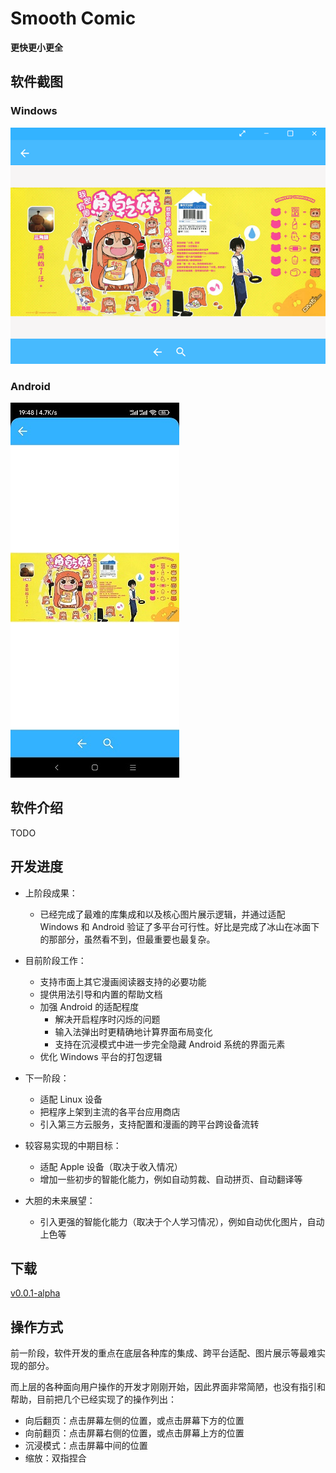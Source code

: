 # Smooth Comic

**更快更小更全**

## 软件截图

### Windows

![](img/screenshot-windows-01.png)

### Android

![](img/screenshot-android-01.jpg)

## 软件介绍

TODO

## 开发进度

* 上阶段成果：
  * 已经完成了最难的库集成和以及核心图片展示逻辑，并通过适配 Windows 和 Android 验证了多平台可行性。好比是完成了冰山在冰面下的那部分，虽然看不到，但最重要也最复杂。

* 目前阶段工作：
  * 支持市面上其它漫画阅读器支持的必要功能
  * 提供用法引导和内置的帮助文档
  * 加强 Android 的适配程度
    * 解决开启程序时闪烁的问题
    * 输入法弹出时更精确地计算界面布局变化
    * 支持在沉浸模式中进一步完全隐藏 Android 系统的界面元素
  * 优化 Windows 平台的打包逻辑
* 下一阶段：
  * 适配 Linux 设备
  * 把程序上架到主流的各平台应用商店
  * 引入第三方云服务，支持配置和漫画的跨平台跨设备流转
* 较容易实现的中期目标：
  * 适配 Apple 设备（取决于收入情况）
  * 增加一些初步的智能化能力，例如自动剪裁、自动拼页、自动翻译等
* 大胆的未来展望：
  * 引入更强的智能化能力（取决于个人学习情况），例如自动优化图片，自动上色等

## 下载

[v0.0.1-alpha](https://gitee.com/haocxy/smooth-comic/releases/tag/v0.0.1-alpha)

## 操作方式

前一阶段，软件开发的重点在底层各种库的集成、跨平台适配、图片展示等最难实现的部分。

而上层的各种面向用户操作的开发才刚刚开始，因此界面非常简陋，也没有指引和帮助，目前把几个已经实现了的操作列出：

* 向后翻页：点击屏幕左侧的位置，或点击屏幕下方的位置
* 向前翻页：点击屏幕右侧的位置，或点击屏幕上方的位置
* 沉浸模式：点击屏幕中间的位置
* 缩放：双指捏合